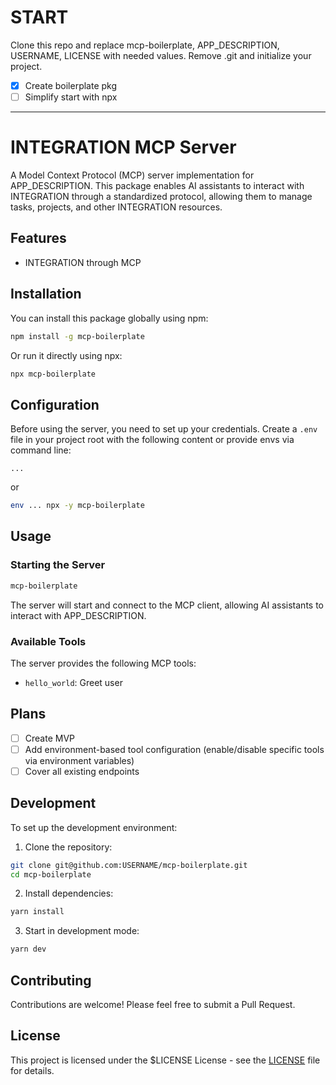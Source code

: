 # START

Clone this repo and replace mcp-boilerplate, APP_DESCRIPTION, USERNAME, LICENSE with needed values. Remove .git and initialize your project.

- [x] Create boilerplate pkg
- [ ] Simplify start with npx

---

# INTEGRATION MCP Server

A Model Context Protocol (MCP) server implementation for APP_DESCRIPTION. This package enables AI assistants to interact with INTEGRATION through a standardized protocol, allowing them to manage tasks, projects, and other INTEGRATION resources.

## Features

- INTEGRATION through MCP

## Installation

You can install this package globally using npm:

```bash
npm install -g mcp-boilerplate
```

Or run it directly using npx:

```bash
npx mcp-boilerplate
```

## Configuration

Before using the server, you need to set up your credentials. Create a `.env` file in your project root with the following content or provide envs via command line:

```env
...
```

or

```bash
env ... npx -y mcp-boilerplate
```

## Usage

### Starting the Server

```bash
mcp-boilerplate
```

The server will start and connect to the MCP client, allowing AI assistants to interact with APP_DESCRIPTION.

### Available Tools

The server provides the following MCP tools:

- `hello_world`: Greet user

## Plans

- [ ] Create MVP
- [ ] Add environment-based tool configuration (enable/disable specific tools via environment variables)
- [ ] Cover all existing endpoints

## Development

To set up the development environment:

1. Clone the repository:

```bash
git clone git@github.com:USERNAME/mcp-boilerplate.git
cd mcp-boilerplate
```

2. Install dependencies:

```bash
yarn install
```

3. Start in development mode:

```bash
yarn dev
```

## Contributing

Contributions are welcome! Please feel free to submit a Pull Request.

## License

This project is licensed under the $LICENSE License - see the [LICENSE](https://github.com/USERNAME/mcp-boilerplate/blob/main/LICENSE) file for details.
